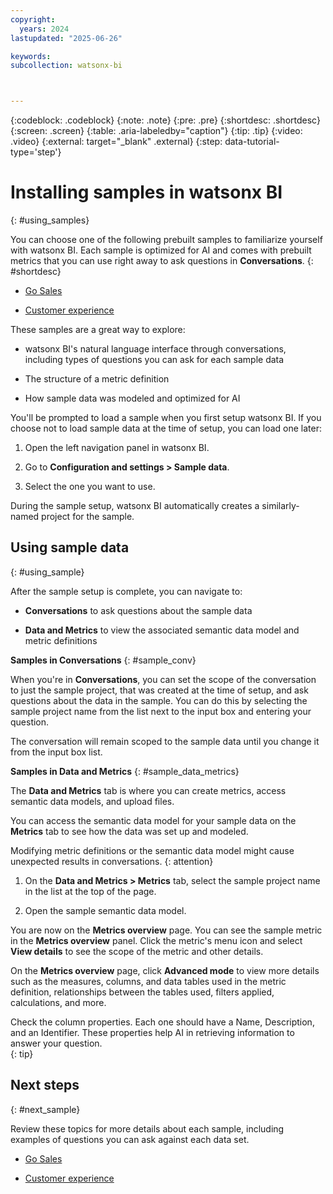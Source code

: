 ```yaml
---
copyright:
  years: 2024
lastupdated: "2025-06-26"

keywords:
subcollection: watsonx-bi



---
```


{:codeblock: .codeblock}
{:note: .note}
{:pre: .pre}
{:shortdesc: .shortdesc}
{:screen: .screen}
{:table: .aria-labeledby="caption"}
{:tip: .tip}
{:video: .video}
{:external: target="_blank" .external}
{:step: data-tutorial-type='step'}

# Installing samples in watsonx BI
{: #using_samples}

You can choose one of the following prebuilt samples to familiarize yourself with watsonx BI. Each sample is optimized for AI and comes with prebuilt metrics that you can use right away to ask questions in **Conversations**. {: #shortdesc}

- [Go Sales](/docs/watsonx-bi?topic=watsonx-bi-go_sales)

- [Customer experience](/docs/watsonx-bi?topic=watsonx-bi-cust_exp) 

These samples are a great way to explore: 

- watsonx BI's natural language interface through conversations, including types of questions you can ask for each sample data

- The structure of a metric definition 

- How sample data was modeled and optimized for AI

You'll be prompted to load a sample when you first setup watsonx BI. If you choose not to load sample data at the time of setup, you can load one later: 

1. Open the left navigation panel in watsonx BI. 

2. Go to **Configuration and settings > Sample data**.

3. Select the one you want to use.

During the sample setup, watsonx BI automatically creates a similarly-named project for the sample. 

## Using sample data 
{: #using_sample}

After the sample setup is complete, you can navigate to:  

- **Conversations** to ask questions about the sample data

- **Data and Metrics** to view the associated semantic data model and metric definitions

**Samples in Conversations**
{: #sample_conv}

When you're in **Conversations**, you can set the scope of the conversation to just the sample project, that was created at the time of setup, and ask questions about the data in the sample. You can do this by selecting the sample project name from the list next to the input box and entering your question. 

The conversation will remain scoped to the sample data until you change it from the input box list. 

**Samples in Data and Metrics**
{: #sample_data_metrics}

The **Data and Metrics** tab is where you can create metrics, access semantic data models, and upload files. 

You can access the semantic data model for your sample data on the **Metrics** tab to see how the data was set up and modeled. 

Modifying metric definitions or the semantic data model might cause unexpected results in conversations.
{: attention}

1. On the **Data and Metrics > Metrics** tab, select the sample project name in the list at the top of the page.

2. Open the sample semantic data model.

You are now on the **Metrics overview** page. You can see the sample metric in the **Metrics overview** panel. Click the metric's menu icon and select **View details** to see the scope of the metric and other details.

On the **Metrics overview** page, click **Advanced mode** to view more details such as the  measures, columns, and data tables used in the metric definition, relationships between the tables used, filters applied, calculations, and more. 

Check the column properties. Each one should have a Name, Description, and an Identifier. These properties help AI in retrieving information to answer your question.  
{: tip}

## Next steps
{: #next_sample}

Review these topics for more details about each sample, including examples of questions you can ask against each data set.

- [Go Sales](/docs/watsonx-bi?topic=watsonx-bi-go_sales)

- [Customer experience](/docs/watsonx-bi?topic=watsonx-bi-cust_exp) 

